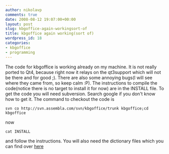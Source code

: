 ```yaml
---
author: nikolavp
comments: true
date: 2008-08-12 19:07:00+00:00
layout: post
slug: kbgoffice-again-workingsort-of
title: kbgoffice again working(sort of)
wordpress_id: 18
categories:
- kbgoffice
- programming
---
```


The code for kbgoffice is working already on my machine. It is not really ported to Qt4, because right now it relays on the qt3support which will not be there and for good ;). There are also some annoying bugs(I will see where they came from, so keep calm :P). The instructions to compile the code(notice there is no target to install it for now) are in the INSTALL file. To get the code you will need subversion. Search google if you don't know how to get it. The command to checkout the code is

    
    svn co http://svn.assembla.com/svn/kbgoffice/trunk kbgoffice;cd kbgoffice


now

    
    cat INSTALL


and follow the instructions. You will also need the dictionary files which you can find over [here](http://bgoffice.sourceforge.net/)
